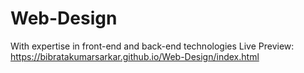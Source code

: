 # Web-Design
With expertise in front-end and back-end technologies
Live Preview:
https://bibratakumarsarkar.github.io/Web-Design/index.html
